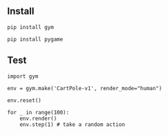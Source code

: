 ## Install

`pip install gym`

`pip install pygame`

## Test 

```
import gym

env = gym.make('CartPole-v1', render_mode="human")

env.reset()

for _ in range(100):
    env.render()
    env.step(1) # take a random action
```
